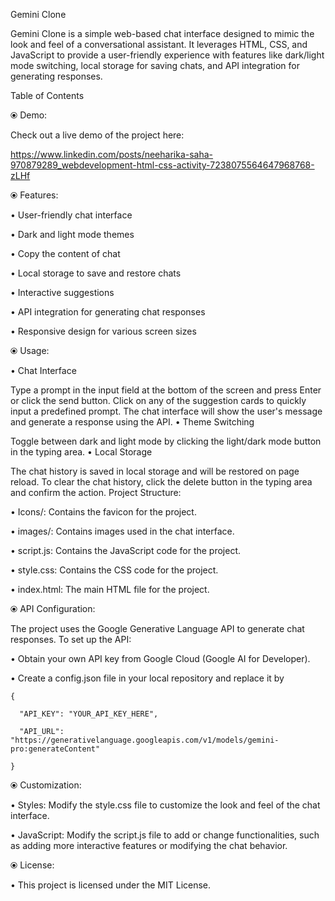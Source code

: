 Gemini Clone

Gemini Clone is a simple web-based chat interface designed to mimic the look and feel of a conversational assistant. It leverages HTML, CSS, and JavaScript to provide a user-friendly experience with features like dark/light mode switching, local storage for saving chats, and API integration for generating responses.

Table of Contents

⦿ Demo:

  Check out a live demo of the project here:
  
  https://www.linkedin.com/posts/neeharika-saha-970879289_webdevelopment-html-css-activity-7238075564647968768-zLHf

⦿ Features:

  • User-friendly chat interface
  
  • Dark and light mode themes
  
  • Copy the content of chat
  
  • Local storage to save and restore chats
  
  • Interactive suggestions
  
  • API integration for generating chat responses
  
  • Responsive design for various screen sizes


⦿ Usage:

  • Chat Interface
  
  Type a prompt in the input field at the bottom of the screen and press Enter or click the send button.
  Click on any of the suggestion cards to quickly input a predefined prompt.
  The chat interface will show the user's message and generate a response using the API.
  • Theme Switching
  
  Toggle between dark and light mode by clicking the light/dark mode button in the typing area.
  • Local Storage

  The chat history is saved in local storage and will be restored on page reload.
  To clear the chat history, click the delete button in the typing area and confirm the action.
  Project Structure:
  
  • Icons/: Contains the favicon for the project.
  
  • images/: Contains images used in the chat interface.
  
  • script.js: Contains the JavaScript code for the project.
  
  • style.css: Contains the CSS code for the project.

  • index.html: The main HTML file for the project.


⦿ API Configuration:

  The project uses the Google Generative Language API to generate chat responses. To set up the API:
  
  • Obtain your own API key from Google Cloud (Google AI for Developer).
  
  • Create a config.json file in your local repository and replace it by 

    {
    
      "API_KEY": "YOUR_API_KEY_HERE",
      
      "API_URL": "https://generativelanguage.googleapis.com/v1/models/gemini-pro:generateContent"
      
    }

  
⦿ Customization:

  • Styles: Modify the style.css file to customize the look and feel of the chat interface.
  
  • JavaScript: Modify the script.js file to add or change functionalities, such as adding more interactive features or modifying the chat behavior.


⦿ License:

  • This project is licensed under the MIT License.
